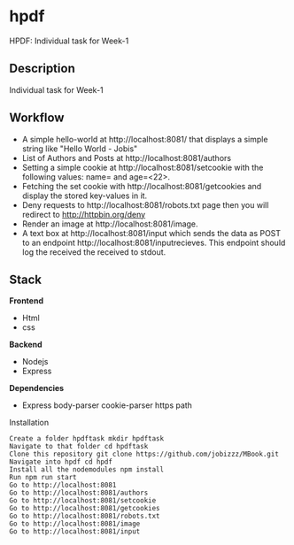 # hpdf
HPDF: Individual task for Week-1 
## Description

<p>Individual task for Week-1</p>

## Workflow

- A simple hello-world at http://localhost:8081/ that displays a simple string like "Hello World - Jobis"
- List of Authors and Posts at http://localhost:8081/authors
- Setting a simple cookie at http://localhost:8081/setcookie with the following values: name=<Jobis> and age=<22>.
- Fetching the set cookie with http://localhost:8081/getcookies and display the stored key-values in it.
- Deny requests to http://localhost:8081/robots.txt page then you will redirect to  http://httpbin.org/deny 
- Render an image at http://localhost:8081/image.
- A text box at http://localhost:8081/input which sends the data as POST to an endpoint http://localhost:8081/inputrecieves. 
  This endpoint should log the received the received to stdout.

## Stack

**Frontend**

- Html
- css

**Backend**

- Nodejs
- Express

**Dependencies**

- Express
    body-parser
    cookie-parser
    https
    path

Installation

    Create a folder hpdftask mkdir hpdftask
    Navigate to that folder cd hpdftask
    Clone this repository git clone https://github.com/jobizzz/MBook.git
    Navigate into hpdf cd hpdf
    Install all the nodemodules npm install
    Run npm run start
    Go to http://localhost:8081
    Go to http://localhost:8081/authors
    Go to http://localhost:8081/setcookie
    Go to http://localhost:8081/getcookies
    Go to http://localhost:8081/robots.txt
    Go to http://localhost:8081/image
    Go to http://localhost:8081/input
